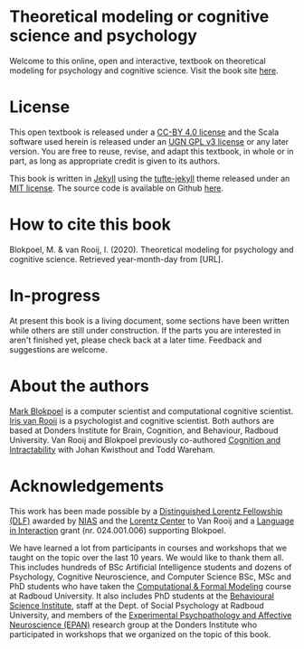 # Theoretical modeling or cognitive science and psychology
Welcome to this online, open and interactive, textbook on theoretical modeling for psychology and cognitive science. Visit the book site [here](https://computationalcognitivescience.github.io/lovelace).

# License
This open textbook is released under a [CC-BY 4.0 license](https://creativecommons.org/licenses/by/4.0/) and the Scala software used herein is released under an [UGN GPL v3 license]() or any later version. You are free to reuse, revise, and adapt this textbook, in whole or in part, as long as appropriate credit is given to its authors.

This book is written in [Jekyll](https://jekyllrb.com) using the [tufte-jekyll](https://github.com/clayh53/tufte-jekyll) theme released under an [MIT license](https://github.com/fongandrew/hydeout/blob/master/LICENSE.md). The source code is available on Github [here](https://github.com/computationalcognitivescience/lovelace).

# How to cite this book
Blokpoel, M. & van Rooij, I. (2020). Theoretical modeling for psychology and cognitive science. Retrieved year-month-day from [URL].

# In-progress
At present this book is a living document, some sections have been written while others are still under construction. If the parts you are interested in aren't finished yet, please check back at a later time. Feedback and suggestions are welcome.

# About the authors
[Mark Blokpoel](http://www.markblokpoel.com) is a computer scientist and computational cognitive scientist. [Iris van Rooij](irisvanrooijcogsci.com) is a psychologist and cognitive scientist. Both authors are based at Donders Institute for Brain, Cognition, and Behaviour, Radboud University. Van Rooij and Blokpoel previously co-authored [Cognition and Intractability](https://cognitionandintractability.com) with Johan Kwisthout and Todd Wareham.

# Acknowledgements
This work has been made possible by a [Distinguished Lorentz Fellowship (DLF)](http://metatheorist.com/Distinguished-Lorentz-Fellowship/) awarded by [NIAS](https://nias.knaw.nl) and the [Lorentz Center](https://www.lorentzcenter.nl) to Van Rooij and a [Language in Interaction](https://www.languageininteraction.nl) grant (nr. 024.001.006) supporting Blokpoel.

We have learned a lot from participants in courses and workshops that we taught on the topic over the last 10 years. We would like to thank them all. This includes hundreds of BSc Artificial Intelligence students and dozens of Psychology, Cognitive Neuroscience, and Computer Science BSc, MSc and PhD students who have taken the [Computational & Formal Modeling](https://www.ru.nl/courseguides/socsci/courses-osiris/ai/sow-bki211-computational-and-formal-modeling/) course at Radboud University. It also includes PhD students at the [Behavioural Science Institute](https://www.ru.nl/bsi/), staff at the Dept. of Social Psychology at Radboud University, and members of the [Experimental Psychpathology and Affective Neuroscience (EPAN)](https://www.epanlab.nl) research group at the Donders Institute who participated in workshops that we organized on the topic of this book.